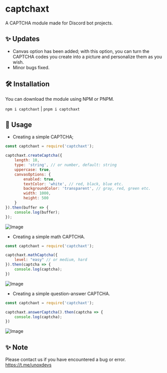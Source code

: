 
# captchaxt

A CAPTCHA module made for Discord bot projects.


## ✨ Updates

- Canvas option has been added; with this option, you can turn the CAPTCHA codes you create into a picture and personalize them as you wish.
- Minor bugs fixed.
## 🛠 Installation

You can download the module using NPM or PNPM.

`npm i captchaxt` | `pnpm i captchaxt`
## 📁 Usage
- Creating a simple CAPTCHA;

```js
const captchaxt = require('captchaxt');

captchaxt.createCaptcha({
    length: 10,
    type: 'string', // or number, default: string
    uppercase: true,
    canvasOptions: {
        enabled: true,
        textColor: 'white', // red, black, blue etc.
        backgroundColor: 'transparent', // gray, red, green etc.
        width: 1000,
        height: 500
    }
}).then(buffer => {
    console.log(buffer);
});

```
![Image](https://cdn.discordapp.com/attachments/1136591322208272385/1155471961800061009/brave_SFzZKgtZA0.png)

- Creating a simple math CAPTCHA.
```js
const captchaxt = require('captchaxt');

captchaxt.mathCaptcha({
    level: "easy" // or medium, hard
}).then(captcha => {
    console.log(captcha);
})
```
![Image](https://cdn.discordapp.com/attachments/1136591322208272385/1155472512667361351/brave_JpDgnwTuCq.png)

- Creating a simple question-answer CAPTCHA.

```js
const captchaxt = require('captchaxt');

captchaxt.answerCaptcha().then(captcha => {
    console.log(captcha);
})
```
![Image](https://cdn.discordapp.com/attachments/1136591322208272385/1155473545925754970/brave_7d6MXS3VKE.png)
## ✨ Note
Please contact us if you have encountered a bug or error.
https://t.me/unoxdevs